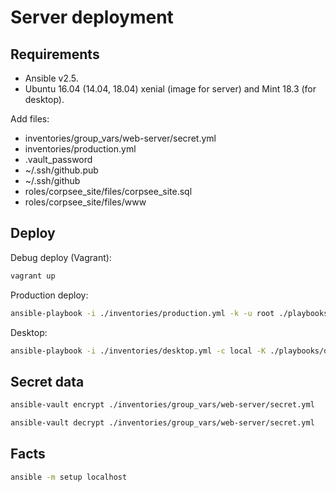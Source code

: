 Server deployment
=================

Requirements
------------

* Ansible v2.5.
* Ubuntu 16.04 (14.04, 18.04) xenial (image for server) and Mint 18.3 (for desktop).

Add files:

* inventories/group_vars/web-server/secret.yml
* inventories/production.yml
* .vault_password
* ~/.ssh/github.pub
* ~/.ssh/github
* roles/corpsee_site/files/corpsee_site.sql
* roles/corpsee_site/files/www

Deploy
------

Debug deploy (Vagrant):

```bash
vagrant up
```

Production deploy:

```bash
ansible-playbook -i ./inventories/production.yml -k -u root ./playbooks/web_server.yml
```

Desktop:

```bash
ansible-playbook -i ./inventories/desktop.yml -c local -K ./playbooks/desktop.yml
```

Secret data
-----------

```bash
ansible-vault encrypt ./inventories/group_vars/web-server/secret.yml
```

```bash
ansible-vault decrypt ./inventories/group_vars/web-server/secret.yml
```

Facts
-----

```bash
ansible -m setup localhost
```
